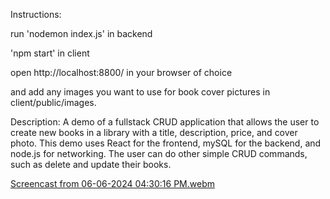 Instructions:

run 'nodemon index.js' in backend

'npm start' in client

open http://localhost:8800/ in your browser of choice

and add any images you want to use for book cover pictures in client/public/images.

Description:
A demo of a fullstack CRUD application that allows the user to create new books in a 
library with a title, description, price, and cover photo. 
This demo uses React for the frontend, mySQL for the backend, and node.js for networking.
The user can do other simple CRUD commands, such as delete and update their books.

[Screencast from 06-06-2024 04:30:16 PM.webm](https://github.com/SpookyCthulhu/BookStore-demo/assets/161183828/5c0acc03-eb36-419d-bcb4-afffe3467483)

